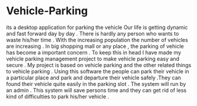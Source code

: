 # Vehicle-Parking
its a desktop application for parking the vehicle 
Our life is getting dynamic and fast forward day by day . There is hardly
any person who wants to waste his/her time . With the increasing
population the number of vehicles are increasing . In big shopping mall
or any place , the parking of vehicle has become a important concern .
To keep this in head I have made my vehicle parking management
project to make vehicle parking easy and secure .
My project is based on vehicle parking and the other related things to
vehicle parking . Using this software the people can park their vehicle in
a particular place and park and departure their vehicle safely .They can
found their vehicle quite easily in the parking slot . The system will run
by an admin . This system will save persons time and they can get rid of
less kind of difficulties to park his/her vehicle .

